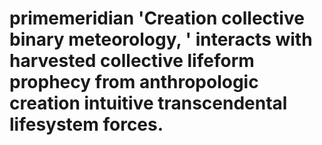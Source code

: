 # primemeridian 'Creation collective binary meteorology, ' interacts with harvested collective lifeform prophecy from anthropologic creation intuitive transcendental lifesystem forces.  
